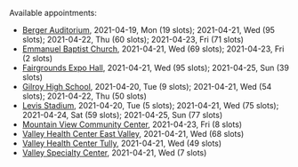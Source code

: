 Available appointments:

* [Berger Auditorium](https://schedulecare.sccgov.org/mychartprd/SignupAndSchedule/EmbeddedSchedule?id=132694&vt=1277&dept=101064003), 2021-04-19, Mon (19 slots); 2021-04-21, Wed (95 slots); 2021-04-22, Thu (60 slots); 2021-04-23, Fri (71 slots)
* [Emmanuel Baptist Church](https://schedulecare.sccgov.org/mychartprd/SignupAndSchedule/EmbeddedSchedule?id=132871&vt=1277&dept=101064006), 2021-04-21, Wed (69 slots); 2021-04-23, Fri (2 slots)
* [Fairgrounds Expo Hall](https://schedulecare.sccgov.org/mychartprd/SignupAndSchedule/EmbeddedSchedule?id=132726&vt=1277&dept=101064002), 2021-04-21, Wed (95 slots); 2021-04-25, Sun (39 slots)
* [Gilroy High School](https://schedulecare.sccgov.org/mychartprd/SignupAndSchedule/EmbeddedSchedule?id=132980&vt=1277&dept=101064008), 2021-04-20, Tue (9 slots); 2021-04-21, Wed (54 slots); 2021-04-22, Thu (50 slots)
* [Levis Stadium](https://schedulecare.sccgov.org/mychartprd/SignupAndSchedule/EmbeddedSchedule?id=132723&vt=1277&dept=101064004), 2021-04-20, Tue (5 slots); 2021-04-21, Wed (75 slots); 2021-04-24, Sat (59 slots); 2021-04-25, Sun (77 slots)
* [Mountain View Community Center](https://schedulecare.sccgov.org/mychartprd/SignupAndSchedule/EmbeddedSchedule?id=132472&vt=1277&dept=101064001), 2021-04-23, Fri (8 slots)
* [Valley Health Center East Valley](https://schedulecare.sccgov.org/mychartprd/SignupAndSchedule/EmbeddedSchedule?id=132268&vt=1277&dept=101064007), 2021-04-21, Wed (68 slots)
* [Valley Health Center Tully](https://schedulecare.sccgov.org/mychartprd/SignupAndSchedule/EmbeddedSchedule?id=132234&vt=1277&dept=101008002), 2021-04-21, Wed (49 slots)
* [Valley Specialty Center](https://schedulecare.sccgov.org/mychartprd/SignupAndSchedule/EmbeddedSchedule?id=132277&vt=1277&dept=101001072), 2021-04-21, Wed (7 slots)
